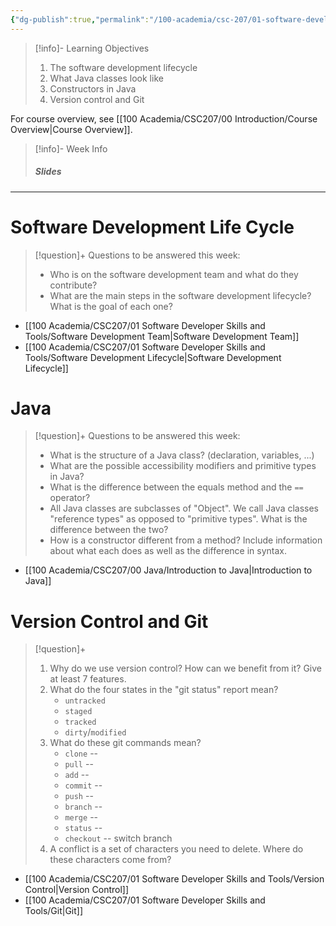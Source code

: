 ```yaml
---
{"dg-publish":true,"permalink":"/100-academia/csc-207/01-software-developer-skills-and-tools/week-1-lecture-notes/","tags":["university","#lecture","#note"],"created":"2024-09-03T12:59:52.930-04:00","updated":"2024-09-07T18:00:21.684-04:00"}
---
```


> [!info]- Learning Objectives
> 1. The software development lifecycle
> 2. What Java classes look like
> 3. Constructors in Java
> 4. Version control and Git

For course overview, see [[100 Academia/CSC207/00 Introduction/Course Overview\|Course Overview]].

> [!info]- Week Info
> ##### Slides
> <span><span><p dir="auto"><span alt="01-Introduction.pdf" src="100 Academia/CSC207/! Slides/01-Introduction.pdf" class="internal-embed pdf-embed is-loaded"></span></p></span></span><span><span><p dir="auto"><span alt="02-Git.pdf" src="100 Academia/CSC207/! Slides/02-Git.pdf" class="internal-embed pdf-embed is-loaded"></span></p></span></span>
> 

---
# Software Development Life Cycle

> [!question]+ Questions to be answered this week:
> - Who is on the software development team and what do they contribute?
> - What are the main steps in the software development lifecycle? What is the goal of each one?

- [[100 Academia/CSC207/01 Software Developer Skills and Tools/Software Development Team\|Software Development Team]]
- [[100 Academia/CSC207/01 Software Developer Skills and Tools/Software Development Lifecycle\|Software Development Lifecycle]]
# Java

> [!question]+ Questions to be answered this week:
> - What is the structure of a Java class? (declaration, variables, ...)
> - What are the possible accessibility modifiers and primitive types in Java?
> - What is the difference between the equals method and the `==` operator?
> - All Java classes are subclasses of "Object". We call Java classes "reference types" as opposed to "primitive types". What is the difference between the two?
> - How is a constructor different from a method? Include information about what each does as well as the difference in syntax.

- [[100 Academia/CSC207/00 Java/Introduction to Java\|Introduction to Java]]

# Version Control and Git

> [!question]+
> 1. Why do we use version control? How can we benefit from it? Give at least 7 features.
> 2. What do the four states in the "git status" report mean?
>     - `untracked`
>     - `staged`
>     - `tracked` 
>     - `dirty`/`modified`
> 3. What do these git commands mean?
>     - `clone` --
>     - `pull` --
>     - `add` --
>     - `commit` --
>     - `push` --
>     - `branch` --
>     - `merge` --
>     - `status` --
>     - `checkout` -- switch branch
> 4. A conflict is a set of characters you need to delete. Where do these characters come from?

- [[100 Academia/CSC207/01 Software Developer Skills and Tools/Version Control\|Version Control]]
- [[100 Academia/CSC207/01 Software Developer Skills and Tools/Git\|Git]]
